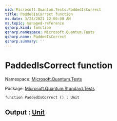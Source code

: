 ```yaml
---
uid: Microsoft.Quantum.Tests.PaddedIsCorrect
title: PaddedIsCorrect function
ms.date: 3/24/2021 12:00:00 AM
ms.topic: managed-reference
qsharp.kind: function
qsharp.namespace: Microsoft.Quantum.Tests
qsharp.name: PaddedIsCorrect
qsharp.summary: ''
---
```


# PaddedIsCorrect function

Namespace: [Microsoft.Quantum.Tests](xref:Microsoft.Quantum.Tests)

Package: [Microsoft.Quantum.Standard.Tests](https://nuget.org/packages/Microsoft.Quantum.Standard.Tests)




```qsharp
function PaddedIsCorrect () : Unit
```


## Output : [Unit](xref:microsoft.quantum.lang-ref.unit)

